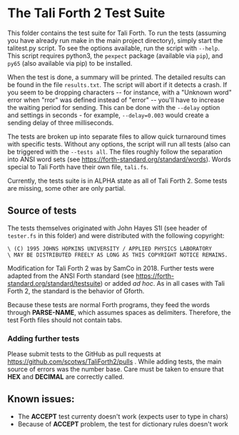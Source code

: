 # The Tali Forth 2 Test Suite

This folder contains the test suite for Tali Forth. To run the tests (assuming
you have already run make in the main project directory), simply start the
talitest.py script. To see the options available, run the script with `--help`.
This script requires python3, the `pexpect` package (available via `pip`), and
`py65` (also available via pip) to be installed.

When the test is done, a summary will be printed. The detailed results can be
found in the file `results.txt`. The script will abort if it detects a crash. If
you seem to be dropping characters -- for instance, with a "Unknown word" error
when "rror" was defined instead of "error" -- you'll have to increase the
waiting period for sending. This can be done with the `--delay` option and
settings in seconds - for example, `--delay=0.003` would create a sending delay
of three milliseconds. 

The tests are broken up into separate files to allow quick turnaround times with
specific tests. Without any options, the script will run all tests (also
can be triggered with the `--tests all`. The files roughly follow the separation
into ANSI word sets (see https://forth-standard.org/standard/words). Words
special to Tali Forth have their own file, `tali.fs`. 

Currently, the tests suite is in ALPHA state as all of Tali Forth 2. Some tests
are missing, some other are only partial.

## Source of tests

The tests themselves originated with John Hayes S1I (see header of `tester.fs`
in this folder) and were distributed with the following copyright:
```
\ (C) 1995 JOHNS HOPKINS UNIVERSITY / APPLIED PHYSICS LABORATORY
\ MAY BE DISTRIBUTED FREELY AS LONG AS THIS COPYRIGHT NOTICE REMAINS.
```
Modification for Tali Forth 2 was by SamCo in 2018. Further tests were adapted
from the ANSI Forth standard (see
https://forth-standard.org/standard/testsuite) or added *ad hoc*. As in all
cases with Tali Forth 2, the standard is the behavior of Gforth.

Because these tests are normal Forth programs, they feed the words through
**PARSE-NAME**, which assumes spaces as delimiters. Therefore, the test Forth
files should not contain tabs.

### Adding further tests

Please submit tests to the GitHub as pull requests at
https://github.com/scotws/TaliForth2/pulls . While adding tests, the main
source of errors was the number base. Care must be taken to ensure that **HEX**
and **DECIMAL** are correctly called.

## Known issues:

- The **ACCEPT** test currenty doesn't work (expects user to type in chars)
- Because of **ACCEPT** problem, the test for dictionary rules doesn't work
